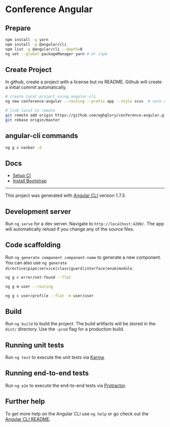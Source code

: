 # Conference Angular

## Prepare

```bash
npm install -g yarn
npm install -g @angular/cli
npm list -g @angular/cli --depth=0
ng set --global packageManager yarn # Or cnpm
```

## Create Project

In github, create a project with a license but no README. Github will create a initial commit automatically.

```bash
# create local project using angular-cli
ng new conference-angular --routing --prefix app --style scss  # note we already specify to use yarn

# link local to remote
git remote add origin https://github.com/wghglory/conference-angular.git
git rebase origin/master
```

## angular-cli commands

```bash
ng g c navbar -d
```

## Docs

* [Setup CI](docs/CI.md)
* [Install Bootstrap](docs/Bootstrap.md)

---

This project was generated with [Angular CLI](https://github.com/angular/angular-cli) version 1.7.3.

## Development server

Run `ng serve` for a dev server. Navigate to `http://localhost:4200/`. The app will automatically reload if you change any of the source files.

## Code scaffolding

Run `ng generate component component-name` to generate a new component. You can also use `ng generate directive|pipe|service|class|guard|interface|enum|module`.

```bash
ng g c error/not-found --flat

ng g m user --routing

ng g c user/profile --flat -m user/user
```

## Build

Run `ng build` to build the project. The build artifacts will be stored in the `dist/` directory. Use the `-prod` flag for a production build.

## Running unit tests

Run `ng test` to execute the unit tests via [Karma](https://karma-runner.github.io).

## Running end-to-end tests

Run `ng e2e` to execute the end-to-end tests via [Protractor](http://www.protractortest.org/).

## Further help

To get more help on the Angular CLI use `ng help` or go check out the [Angular CLI README](https://github.com/angular/angular-cli/blob/master/README.md).
